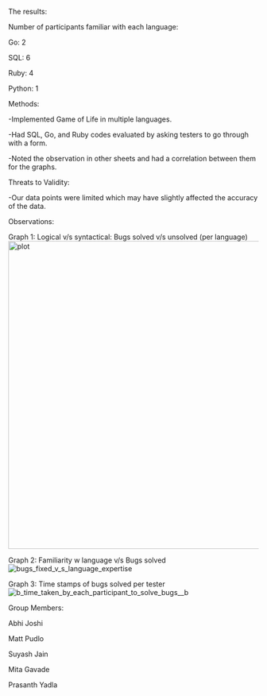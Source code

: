 The results:

Number of participants familiar with each language:

Go: 2

SQL: 6

Ruby: 4

Python: 1

Methods:

-Implemented Game of Life in multiple languages.

-Had SQL, Go, and Ruby codes evaluated by asking testers to go through with a form.

-Noted the observation in other sheets and had a correlation between them for the graphs.

Threats to Validity:

-Our data points were limited which may have slightly affected the accuracy of the data. 

Observations:

Graph 1: Logical v/s syntactical: Bugs solved v/s unsolved (per language)
<img width="620" alt="plot" src="https://user-images.githubusercontent.com/69598394/92062911-c920b600-ed67-11ea-91d8-da474a53a6fa.png">

Graph 2: Familiarity w language v/s Bugs solved
![bugs_fixed_v_s_language_expertise](https://user-images.githubusercontent.com/69598394/92049399-55c37800-ed58-11ea-86b1-472bc455f7d3.png)


Graph 3: Time stamps of bugs solved per tester
![_b_time_taken_by_each_participant_to_solve_bugs__b_](https://user-images.githubusercontent.com/69598394/92049531-b5ba1e80-ed58-11ea-8809-bc3116590ede.png)

Group Members: 

Abhi Joshi

Matt Pudlo

Suyash Jain

Mita Gavade

Prasanth Yadla

